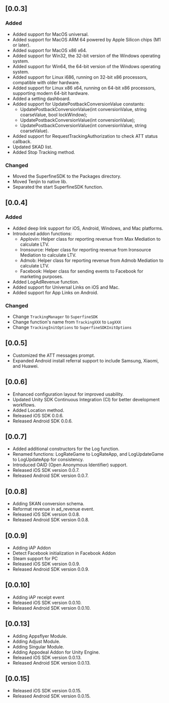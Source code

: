 ## [0.0.3]

### Added

- Added support for MacOS universal.
- Added support for MacOS ARM 64 powered by Apple Silicon chips (M1 or later).
- Added support for MacOS x86 x64.
- Added support for Win32, the 32-bit version of the Windows operating system.
- Added support for Win64, the 64-bit version of the Windows operating system.
- Added support for Linux i686, running on 32-bit x86 processors, compatible with older hardware.
- Added support for Linux x86 x64, running on 64-bit x86 processors, supporting modern 64-bit hardware.
- Added a setting dashboard.
- Added support for UpdatePostbackConversionValue constants:
  - UpdatePostbackConversionValue(int conversionValue, string coarseValue, bool lockWindow);
  - UpdatePostbackConversionValue(int conversionValue);
  - UpdatePostbackConversionValue(int conversionValue, string coarseValue).
- Added support for RequestTrackingAuthorization to check ATT status callback.
- Updated SKAD list.
- Added Stop Tracking method.

### Changed

- Moved the SuperfineSDK to the Packages directory.
- Moved Tenjin to native lib.
- Separated the start SuperfineSDK function.

## [0.0.4]

### Added

- Added deep link support for iOS, Android, Windows, and Mac platforms.
- Introduced addon functions:
  - Applovin: Helper class for reporting revenue from Max Mediation to calculate LTV.
  - Ironsource: Helper class for reporting revenue from Ironsource Mediation to calculate LTV.
  - Admob: Helper class for reporting revenue from Admob Mediation to calculate LTV.
  - Facebook: Helper class for sending events to Facebook for marketing purposes.
- Added LogAdRevenue function.
- Added support for Universal Links on iOS and Mac.
- Added support for App Links on Android.

### Changed
- Change `TrackingManager` to `SuperfineSDK`
- Change function's name from `TrackingXXX` to `LogXXX`
- Change `TrackingInitOptions` to `SuperfineSDKInitOptions`

## [0.0.5]

- Customized the ATT messages prompt.
- Expanded Android install referral support to include Samsung, Xiaomi, and Huawei.

## [0.0.6]
- Enhanced configuration layout for improved usability.
- Updated Unity SDK Continuous Integration (CI) for better development workflows.
- Added Location method.
- Released iOS SDK 0.0.6.
- Released Android SDK 0.0.6.

## [0.0.7]
- Added additional constructors for the Log function.
- Renamed functions: LogRateGame to LogRateApp, and LogUpdateGame to LogUpdateApp for consistency.
- Introduced OAID (Open Anonymous Identifier) support.
- Released iOS SDK version 0.0.7.
- Released Android SDK version 0.0.7.

## [0.0.8]
- Adding SKAN conversion schema.
- Reformat revenue in ad_revenue event.
- Released iOS SDK version 0.0.8.
- Released Android SDK version 0.0.8.

## [0.0.9]
- Adding iAP Addon
- Detect Facebook initialization in Facebook Addon
- Steam support for PC
- Released iOS SDK version 0.0.9.
- Released Android SDK version 0.0.9.

## [0.0.10]
- Adding iAP receipt event
- Released iOS SDK version 0.0.10.
- Released Android SDK version 0.0.10.

## [0.0.13]
- Adding Appsflyer Module.
- Adding Adjust Module.
- Adding Singular Module.
- Adding Appodeal Addon for Unity Engine.
- Released iOS SDK version 0.0.13.
- Released Android SDK version 0.0.13.

## [0.0.15]
- Released iOS SDK version 0.0.15.
- Released Android SDK version 0.0.15.